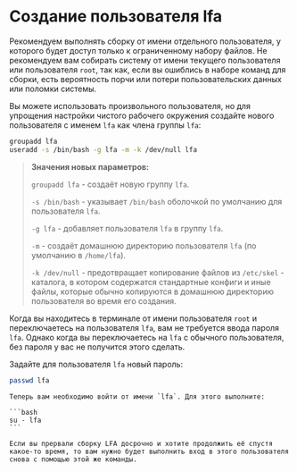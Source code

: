 # Создание пользователя lfa

Рекомендуем выполнять сборку от имени отдельного пользователя, у которого будет доступ только к ограниченному набору файлов. Не рекомендуем вам собирать систему от имени текущего пользователя или пользователя `root`, так как, если вы ошиблись в наборе команд для сборки, есть вероятность порчи или потери пользовательских данных или поломки системы.

Вы можете использовать произвольного пользователя, но для упрощения настройки чистого рабочего окружения создайте нового пользователя с именем `lfa` как члена группы `lfa`:

```bash
groupadd lfa
useradd -s /bin/bash -g lfa -m -k /dev/null lfa
```

> **Значения новых параметров:**
>
> `groupadd lfa` - создаёт новую группу `lfa`.
>
> `-s /bin/bash` - указывает `/bin/bash` оболочкой по умолчанию для пользователя `lfa`.
>
> `-g lfa` - добавляет пользователя `lfa` в группу `lfa`.
>
> `-m` - создаёт домашнюю директорию пользователя `lfa` (по умолчанию в `/home/lfa`).
> 
> `-k /dev/null` - предотвращает копирование файлов из `/etc/skel` - каталога, в котором содержатся стандартные конфиги и иные файлы, которые обычно копируются в домашнюю директорию пользователя во время его создания.

Когда вы находитесь в терминале от имени пользователя `root` и переключаетесь на пользователя `lfa`, вам не требуется ввода пароля `lfa`. Однако когда вы переключаетесь на `lfa` с обычного пользователя, без пароля у вас не получится этого сделать.

Задайте для пользователя `lfa` новый пароль:

```bash
passwd lfa
```

~~~admonish warning title="Внимание"
Теперь вам необходимо войти от имени `lfa`. Для этого выполните:

```bash
su - lfa
```

Если вы прервали сборку LFA досрочно и хотите продолжить её спустя какое-то время, то вам нужно будет выполнить вход в этого пользователя снова с помощью этой же команды.
~~~
